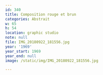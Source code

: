 ```yaml
---
id: 340
title: Composition rouge et brun
categories: Abstrait
w: 65
h: 54
location: graphic studio
note: null
file: IMG_20180922_181556.jpg
year: '1969'
year_start: 1969
year_end: null
image: /static/img/IMG_20180922_181556.jpg

---
```

